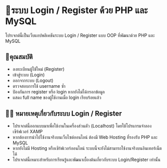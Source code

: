 # 📝ระบบ Login / Register ด้วย PHP และ MySQL

โปรเจกต์นี้เป็นเว็บแอปพลิเคชันระบบ Login / Register แบบ OOP ที่พัฒนาด้วย PHP และ MySQL 

## 👨คุณสมบัติ 

- ลงทะเบียนผู้ใช้ใหม่ (Register)
- เข้าสู่ระบบ (Login)
- ออกจากระบบ (Logout)
- ตรวจสอบการใช้ username ซ้ำ
- ป้องกันการ register หรือ login หากยังไม่ได้กรอกข้อมูล
- แสดง full name ของผู้ใช้งานเมื่อ login เรียบร้อยแล้ว

## 📍📢 หมายเหตุเกี่ยวกับระบบ Login / Register
- โปรเจกต์นี้ออกแบบมาเพื่อใช้งานในเครื่องส่วนตัว (Localhost) โดยใช้โปรแกรมจำลองเซิร์ฟเวอร์ XAMP
- หากต้องการนำไปใช้งานจริงบนเว็บไซต์ออนไลน์ ต้องมี Web Hosting ที่รองรับ PHP และ MySQL
- หากยังไม่มี Hosting หรือเซิร์ฟเวอร์ออนไลน์ ระบบนี้จะยังไม่สามารถใช้งานจริงบนอินเทอร์เน็ตได้
- โปรเจกต์นี้เหมาะสำหรับการเรียนรู้และพัฒนาเบื้องต้นเกี่ยวกับระบบ Login/Register เท่านั้น

